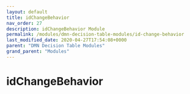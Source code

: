 ```yaml
---
layout: default
title: idChangeBehavior 
nav_order: 27
description: idChangeBehavior Module
permalink: /modules/dmn-decision-table-modules/id-change-behavior
last_modified_date: 2020-04-27T17:54:08+0000
parent: "DMN Decision Table Modules"
grand_parent: "Modules"
---
```


# idChangeBehavior